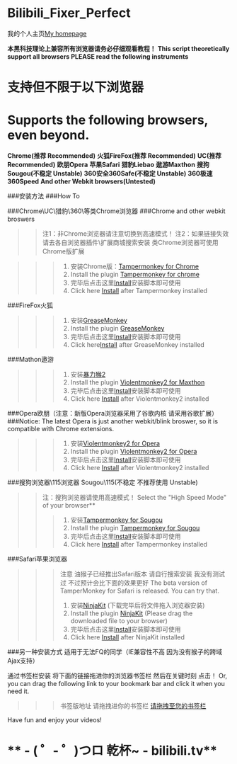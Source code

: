 Bilibili_Fixer_Perfect
======================

我的个人主页[My homepage][]

**本黑科技理论上兼容所有浏览器请务必仔细观看教程！**
**This script theoretically support all browsers PLEASE read the following instruments**

**支持但不限于以下浏览器**
====================
**Supports the following browsers, even beyond.**
====================

**Chrome(推荐 Recommended)**
**火狐FireFox(推荐 Recommended)**
**UC(推荐 Recommended)**
**欧朋Opera**
**苹果Safari**
**猎豹Liebao**
**遨游Maxthon**
**搜狗Sougou(不稳定 Unstable)**
**360安全360Safe(不稳定 Unstable)**
**360极速360Speed**
**And other Webkit browsers(Untested)**

###安装方法
###How To

###Chrome\UC\猎豹\360\等类Chrome浏览器
###Chrome and other webkit broswers
>>注1：非Chrome浏览器请注意切换到高速模式！
>>注2：如果链接失效 请去各自浏览器插件\扩展商城搜索安装 类Chrome浏览器可使用Chrome版扩展

>>> 1.  安装Chrome版：[Tampermonkey for Chrome][]
>>> 1.  Install the plugin [Tampermonkey for chrome][]
>>> 2.  完毕后点击这里[Install][]安装脚本即可使用
>>> 2.  Click here [Install][] after Tampermonkey installed

###FireFox火狐
>>>  1.  安装[GreaseMonkey][]
>>>  1.  Install the plugin [GreaseMonkey][]
>>>  2.  完毕后点击这里[Install][]安装脚本即可使用
>>>  2.  Click here[Install][] after GreaseMonkey installed

###Mathon遨游
>>>  1.  安装[暴力猴2][]
>>>  1.  Install the plugin [Violentmonkey2 for Maxthon][]
>>>  2.  完毕后点击这里[Install][]安装脚本即可使用
>>>  2.  Click here [Install][] after Violentmonkey2 installed

###Opera欧朋（注意：新版Opera浏览器采用了谷歌内核 请采用谷歌扩展）
###Notice: The latest Opera is just another webkit/blink broswer, so it is compatible with Chrome extensions.
>>> 1.  安装[Violentmonkey2 for Opera][]
>>> 1.  Install the plugin [Violentmonkey2 for Opera][]
>>> 2.  完毕后点击这里[Install][]安装脚本即可使用
>>> 2.  Click here [Install][] after Violentmonkey2 installed

###搜狗浏览器\115浏览器 Sougou\115(不稳定 不推荐使用 Unstable)
>>注：搜狗浏览器请使用高速模式！
>>Select the "High Speed Mode" of your browser**
>>>1.  安装[Tampermonkey for Sougou][]
>>>1.  Install the plugin [Tampermonkey for Sougou][]
>>>2.  完毕后点击这里[Install][]安装脚本即可使用
>>>2.  Click here [Install][] after Tampermonkey installed


###Safari苹果浏览器
>>>注意 油猴子已经推出Safari版本 请自行搜索安装 我没有测试过 不过预计会比下面的效果更好
>>>The beta version of TamperMonkey for Safari is released. You can try that.
>>>  1.  安装[NinjaKit][] (下载完毕后将文件拖入浏览器安装)
>>>  1.  Install the plugin [NinjaKit][] (Please drag the downloaded file to your browser)
>>>  2.  完毕后点击这里[Install][]安装脚本即可使用
>>>  2.  Click here [Install][] after NinjaKit installed

###另一种安装方式 适用于无法FQ的同学（IE兼容性不高 因为没有猴子的跨域Ajax支持）

通过书签栏安装 将下面的链接拖进你的浏览器书签栏 然后在关键时刻 点击！
Or, you can drag the following link to your bookmark bar and click it when you need it.
>>>书签版地址 请拖拽进你的书签栏
[请拖拽至您的书签栏][]

Have fun and enjoy your videos!


** - ( ゜- ゜)つロ 乾杯~ - bilibili.tv**
=======================================================

  [FireAway的新浪微博]:http://weibo.com/fireaway "FireAway~"
  [剑仙乘仙剑]: http://dwz.cn/7xu6E "不粉我的人都会吃面包"
  [Install]: https://greasyfork.org/zh-CN/scripts/663-bilibili-fixer-perfect "请点这里安装！"
  [Tampermonkey for Chrome]: http://dwz.cn/7xsFz "Tampermonkey for Chrome"
  [Tampermonkey for chrome and others except 360]: http://dwz.cn/7xsFz "Tampermonkey Chrome"
  [Tampermonkey 打开的页面中肯定有个可以装 For 360浏览器]: http://t.cn/zTNqAwR "360可用二者其中之一"
  [Tampermonkey for 360]: http://t.cn/zTNqAwR "Tampermonkey for 360"
  [GreaseMonkey]: http://dwz.cn/7AYZs "GreaseMonkey"
  [暴力猴2]: http://dwz.cn/7xsHe "暴力猴2"
  [Violentmonkey2 for Maxthon]: http://dwz.cn/7xsHe "Violentmonkey2 for Maxthon"
  [Violentmonkey2 for Opera]: http://dwz.cn/7xsHY "Violentmonkey for Opera"
  [Tampermonkey for Sougou]: http://dwz.cn/7z19y "Tampermonkey for Sougou"
  [NinjaKit]: http://t.cn/zT6WETx "NinjaKit"
  [My homepage]: http://bilifixer.nmzh.net/?index=1 "Homepage"
  [My Blog]: http://fireawayh.info/ "Blog"
  [请拖拽至您的书签栏]: http://fireawayh.info/ "Bookmark"

[Chrome]: /scripts/show/165424/#1/  "Chrome\猎豹\360安全版\360极速版"
[FireFox]: /scripts/show/165424/#2/ "FireFox火狐"
[Maxthon]: /scripts/show/165424/#3/ "Maxthon遨游"
[Opera]: /scripts/show/165424/#4/ "Opera欧朋"
[Sougou]: /scripts/show/165424/#5/ "搜狗浏览器\115浏览器"
[Safari]: /scripts/show/165424/#6/ "Safari苹果"
[Others]: /scripts/show/165424/#7/ "其他双核浏览器如115"

[一键开广告]: http://tieba.baidu.com/p/2382812605 "一键点广告"
